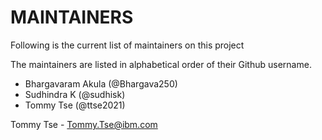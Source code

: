 # MAINTAINERS

Following is the current list of maintainers on this project

The maintainers are listed in alphabetical order of their Github username.

* Bhargavaram Akula (@Bhargava250)
* Sudhindra K (@sudhisk)
* Tommy Tse         (@ttse2021)


Tommy Tse - Tommy.Tse@ibm.com
